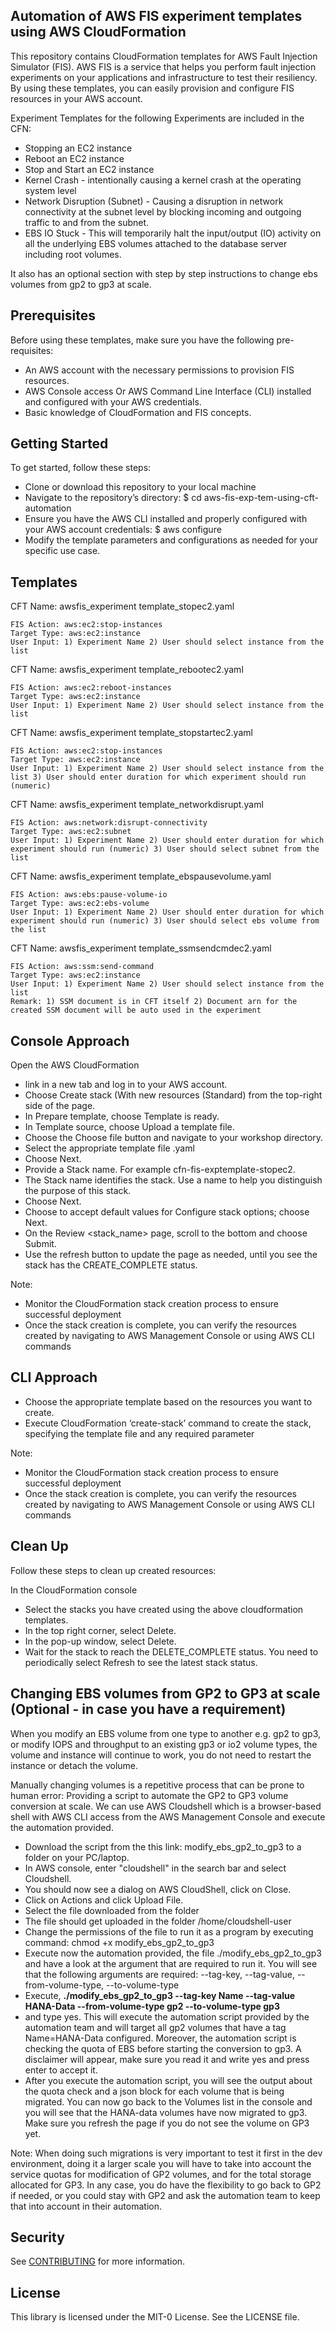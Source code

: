 ## Automation of AWS FIS experiment templates using AWS CloudFormation

This repository contains CloudFormation templates for AWS Fault Injection Simulator (FIS). AWS FIS is a service that helps you perform fault injection experiments on your applications and infrastructure to test their resiliency. By using these templates, you can easily provision and configure FIS resources in your AWS account.

Experiment Templates for the following Experiments are included in the CFN:

* Stopping an EC2 instance
* Reboot an EC2 instance
* Stop and Start an EC2 instance
* Kernel Crash - intentionally causing a kernel crash at the operating system level
* Network Disruption (Subnet) - Causing a disruption in network connectivity at the subnet level by blocking incoming and outgoing traffic to and from the subnet.
* EBS IO Stuck - This will temporarily halt the input/output (IO) activity on all the underlying EBS volumes attached to the database server including root volumes.

It also has an optional section with step by step instructions to change ebs volumes from gp2 to gp3 at scale.

## Prerequisites
Before using these templates, make sure you have the following pre-requisites:

* An AWS account with the necessary permissions to provision FIS resources.
* AWS Console access Or AWS Command Line Interface (CLI) installed and configured with your AWS credentials.
* Basic knowledge of CloudFormation and FIS concepts.

## Getting Started
To get started, follow these steps:

* Clone or download this repository to your local machine
* Navigate to the repository’s directory: $ cd aws-fis-exp-tem-using-cft-automation
* Ensure you have the AWS CLI installed and properly configured with your AWS account credentials: $ aws configure
* Modify the template parameters and configurations as needed for your specific use case.

## Templates
CFT Name: awsfis_experiment template_stopec2.yaml

    FIS Action: aws:ec2:stop-instances
    Target Type: aws:ec2:instance
    User Input: 1) Experiment Name 2) User should select instance from the list

CFT Name: awsfis_experiment template_rebootec2.yaml

    FIS Action: aws:ec2:reboot-instances
    Target Type: aws:ec2:instance
    User Input: 1) Experiment Name 2) User should select instance from the list

CFT Name: awsfis_experiment template_stopstartec2.yaml

    FIS Action: aws:ec2:stop-instances
    Target Type: aws:ec2:instance
    User Input: 1) Experiment Name 2) User should select instance from the list 3) User should enter duration for which experiment should run (numeric)

CFT Name: awsfis_experiment template_networkdisrupt.yaml

    FIS Action: aws:network:disrupt-connectivity
    Target Type: aws:ec2:subnet
    User Input: 1) Experiment Name 2) User should enter duration for which experiment should run (numeric) 3) User should select subnet from the list

CFT Name: awsfis_experiment template_ebspausevolume.yaml

    FIS Action: aws:ebs:pause-volume-io
    Target Type: aws:ec2:ebs-volume
    User Input: 1) Experiment Name 2) User should enter duration for which experiment should run (numeric) 3) User should select ebs volume from the list

CFT Name: awsfis_experiment template_ssmsendcmdec2.yaml

    FIS Action: aws:ssm:send-command
    Target Type: aws:ec2:instance
    User Input: 1) Experiment Name 2) User should select instance from the list
    Remark: 1) SSM document is in CFT itself 2) Document arn for the created SSM document will be auto used in the experiment

## Console Approach
Open the AWS CloudFormation 

*  link in a new tab and log in to your AWS account.
* Choose Create stack (With new resources (Standard) from the top-right side of the page.
* In Prepare template, choose Template is ready.
* In Template source, choose Upload a template file.
* Choose the Choose file button and navigate to your workshop directory.
* Select the appropriate template file .yaml 
* Choose Next.
* Provide a Stack name. For example cfn-fis-exptemplate-stopec2. 
* The Stack name identifies the stack. Use a name to help you distinguish the purpose of this stack.
* Choose Next.
* Choose to accept default values for Configure stack options; choose Next.
* On the Review <stack_name> page, scroll to the bottom and choose Submit.
* Use the refresh button to update the page as needed, until you see the stack has the CREATE_COMPLETE status.

Note:

* Monitor the CloudFormation stack creation process to ensure successful deployment
* Once the stack creation is complete, you can verify the  resources created by navigating to AWS Management Console or using AWS CLI commands



## CLI Approach
* Choose the appropriate template based on the resources you want to create.
* Execute CloudFormation ‘create-stack’ command to create the stack, specifying the template file and any required parameter

Note:

* Monitor the CloudFormation stack creation process to ensure successful deployment
* Once the stack creation is complete, you can verify the  resources created by navigating to AWS Management Console or using AWS CLI commands

## Clean Up
Follow these steps to clean up created resources:

In the CloudFormation console 

* Select the stacks you have created using the above cloudformation templates. 
* In the top right corner, select Delete.
* In the pop-up window, select Delete.
* Wait for the stack to reach the DELETE_COMPLETE status. You need to periodically select Refresh to see the latest stack status.

## Changing EBS volumes from GP2 to GP3 at scale (Optional - in case you have a requirement)
When you modify an EBS volume from one type to another e.g. gp2 to gp3, or modify IOPS and throughput to an existing gp3 or io2 volume types, the volume and instance will continue to work, you do not need to restart the instance or detach the volume.

Manually changing volumes is a repetitive process that can be prone to human error: Providing a script to automate the GP2 to GP3 volume conversion at scale. We can use AWS Cloudshell which is a browser-based shell with AWS CLI access from the AWS Management Console and execute the automation provided.

* Download the script from the this link: modify_ebs_gp2_to_gp3 to a folder on your PC/laptop.
* In AWS console, enter "cloudshell" in the search bar and select Cloudshell.
* You should now see a dialog on AWS CloudShell, click on Close.
* Click on Actions and click Upload File. 
* Select the file downloaded from the folder
* The file should get uploaded in the folder /home/cloudshell-user
* Change the permissions of the file to run it as a program by executing command: chmod +x modify_ebs_gp2_to_gp3
* Execute now the automation provided, the file ./modify_ebs_gp2_to_gp3 and have a look at the argument that are required to run it. You will see that the following arguments are required: --tag-key, --tag-value, --from-volume-type, --to-volume-type
* Execute, **./modify_ebs_gp2_to_gp3 --tag-key Name --tag-value HANA-Data --from-volume-type gp2 --to-volume-type gp3**
* and type yes. This will execute the automation script provided by the automation team and will target all gp2 volumes that have a tag Name=HANA-Data configured. Moreover, the automation script is checking the quota of EBS before starting the conversion to gp3. A disclaimer will appear, make sure you read it and write yes and press enter to accept it.
* After you execute the automation script, you will see the output about the quota check and a json block for each volume that is being migrated. You can now go back to the Volumes list in the console and you will see that the HANA-data volumes have now migrated to gp3. Make sure you refresh the page if you do not see the volume on GP3 yet.

Note: 
When doing such migrations is very important to test it first in the dev environment, doing it a larger scale you will have to take into account the service quotas for modification of GP2 volumes, and for the total storage allocated for GP3. In any case, you do have the flexibility to go back to GP2 if needed, or you could stay with GP2 and ask the automation team to keep that into account in their automation.


## Security

See [CONTRIBUTING](CONTRIBUTING.md#security-issue-notifications) for more information.

## License

This library is licensed under the MIT-0 License. See the LICENSE file.

